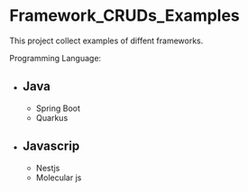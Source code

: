 # Framework_CRUDs_Examples

This project collect examples of diffent frameworks.

Programming Language: 

- ## Java
    - Spring Boot
    - Quarkus
- ## Javascrip
    - Nestjs
    - Molecular js